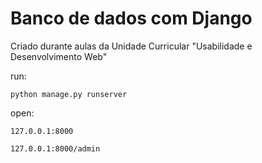# Banco de dados com Django
Criado durante aulas da Unidade Curricular "Usabilidade e Desenvolvimento Web"

run:

    python manage.py runserver

open:

    127.0.0.1:8000

    127.0.0.1:8000/admin
